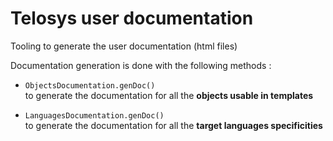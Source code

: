 # Telosys user documentation

Tooling to generate the user documentation (html files)

Documentation generation is done with the following methods :  

- ``ObjectsDocumentation.genDoc()``   
  to generate the documentation for all the **objects usable in templates**   


- ``LanguagesDocumentation.genDoc()``   
  to generate the documentation for all the **target languages specificities**

 
